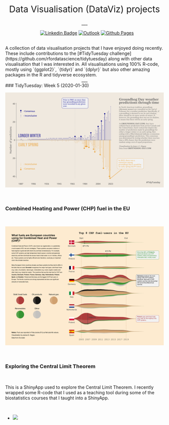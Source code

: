<h1 style="font-weight:normal" align="center">
  &nbsp;Data Visualisation (DataViz) projects&nbsp;
</h1>

<div align="center">
___
<br>

&nbsp;&nbsp;&nbsp;
[![Linkedin Badge](https://img.shields.io/badge/linkedin-0077B5?style=for-the-badge&logo=linkedin&logoColor=white)](www.linkedin.com/in/james-hagan-b95389174)
[![Outlook](https://img.shields.io/badge/Microsoft_Outlook-0078D4?style=for-the-badge&logo=microsoft-outlook&logoColor=white)](mailto:james_hagan@outlook.com)
[![Github Pages](https://img.shields.io/badge/github%20pages-121013?style=for-the-badge&logo=github&logoColor=white)](https://haganjam.github.io)

<br>
<div align="left">
A collection of data visualisation projects that I have enjoyed doing recently. These include contributions to the [#TidyTuesday challenge](https://github.com/rfordatascience/tidytuesday) along with other data visualisation that I was interested in. All visualisations using 100% R-code, mostly using `{ggplot2}`, `{tidyr}` and `{dplyr}` but also other amazing packages in the R and tidyverse ecosystem.
<br>

<div align="center">
___

<br>

<div align="left">
### TidyTuesday: Week 5 (2020-01-30)

<br>

![](05-tidy-tuesday/2020-01-30/figures-tables/fig1.png)

<br>

### Combined Heating and Power (CHP) fuel in the EU

<br>

![](02-EU-CHP/figures-tables/fig1.png)

<br>

### Exploring the Central Limit Theorem

<br>

This is a ShinyApp used to explore the Central Limit Theorem. I recently wrapped some R-code that I used as a teaching tool during some of the biostatistics courses that I taught into a ShinyApp.

<br>

+ [![](https://img.shields.io/badge/Shiny-shinyapps.io-blue?style=flat&labelColor=white&logo=RStudio&logoColor=blue)](https://james-hagan.shinyapps.io/central-limit-theorem/)

<br>



